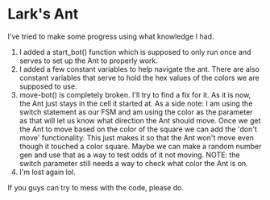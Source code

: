 # Lark's Ant


I've tried to make some progress using what knowledge I had.
1. I added a start_bot() function which is supposed to only run once and serves to set up the Ant to properly work.
2. I added a few constant variables to help navigate the ant. There are also constant variables that serve to hold the hex values of the colors we are supposed to use.
3. move-bot() is completely broken. I'll try to find a fix for it. As it is now, the Ant just stays in the cell it started at. As a side note: I am using the switch statement as our FSM and am using the color as the parameter as that will let us know what direction the Ant should move. Once we get the Ant to move based on the color of the square we can add the 'don't move' functionality. This just makes it so that the Ant won't move even though it touched a color square. Maybe we can make a random number gen and use that as a way to test odds of it not moving. NOTE: the switch parameter still needs a way to check what color the Ant is on.
4. I'm lost again lol.


If you guys can try to mess with the code, please do. 

